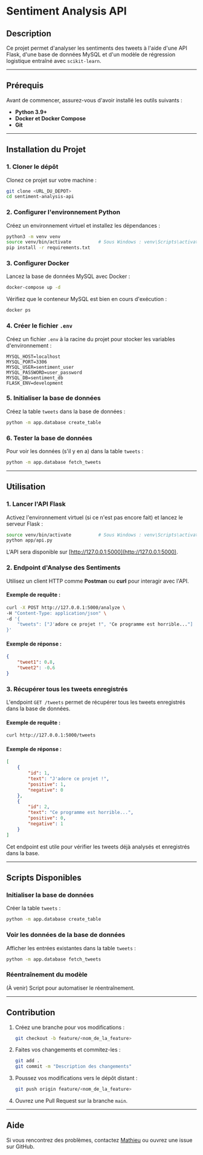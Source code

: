 
# Sentiment Analysis API

## Description
Ce projet permet d'analyser les sentiments des tweets à l'aide d'une API Flask, d'une base de données MySQL et d'un modèle de régression logistique entraîné avec `scikit-learn`.

---

## Prérequis
Avant de commencer, assurez-vous d'avoir installé les outils suivants :
- **Python 3.9+**
- **Docker et Docker Compose**
- **Git**

---

## Installation du Projet

### 1. **Cloner le dépôt**
Clonez ce projet sur votre machine :
```bash
git clone <URL_DU_DEPOT>
cd sentiment-analysis-api
```

### 2. **Configurer l'environnement Python**
Créez un environnement virtuel et installez les dépendances :
```bash
python3 -m venv venv
source venv/bin/activate          # Sous Windows : venv\Scripts\activate
pip install -r requirements.txt
```

### 3. **Configurer Docker**
Lancez la base de données MySQL avec Docker :
```bash
docker-compose up -d
```

Vérifiez que le conteneur MySQL est bien en cours d'exécution :
```bash
docker ps
```

### 4. **Créer le fichier `.env`**
Créez un fichier `.env` à la racine du projet pour stocker les variables d'environnement :
```
MYSQL_HOST=localhost
MYSQL_PORT=3306
MYSQL_USER=sentiment_user
MYSQL_PASSWORD=user_password
MYSQL_DB=sentiment_db
FLASK_ENV=development
```

### 5. **Initialiser la base de données**
Créez la table `tweets` dans la base de données :
```bash
python -m app.database create_table
```

### 6. **Tester la base de données**
Pour voir les données (s'il y en a) dans la table `tweets` :
```bash
python -m app.database fetch_tweets
```

---

## Utilisation

### 1. **Lancer l'API Flask**
Activez l'environnement virtuel (si ce n'est pas encore fait) et lancez le serveur Flask :
```bash
source venv/bin/activate          # Sous Windows : venv\Scripts\activate
python app/api.py
```

L'API sera disponible sur [http://127.0.0.1:5000](http://127.0.0.1:5000).

### 2. **Endpoint d'Analyse des Sentiments**
Utilisez un client HTTP comme **Postman** ou **curl** pour interagir avec l'API.

#### Exemple de requête :
```bash
curl -X POST http://127.0.0.1:5000/analyze \
-H "Content-Type: application/json" \
-d '{
    "tweets": ["J'adore ce projet !", "Ce programme est horrible..."]
}'
```

#### Exemple de réponse :
```json
{
    "tweet1": 0.8,
    "tweet2": -0.6
}
```


### 3. **Récupérer tous les tweets enregistrés**
L'endpoint `GET /tweets` permet de récupérer tous les tweets enregistrés dans la base de données.

#### Exemple de requête :
```bash
curl http://127.0.0.1:5000/tweets
```

#### Exemple de réponse :
```json
[
    {
        "id": 1,
        "text": "J'adore ce projet !",
        "positive": 1,
        "negative": 0
    },
    {
        "id": 2,
        "text": "Ce programme est horrible...",
        "positive": 0,
        "negative": 1
    }
]
```

Cet endpoint est utile pour vérifier les tweets déjà analysés et enregistrés dans la base.


---

## Scripts Disponibles

### Initialiser la base de données
Créer la table `tweets` :
```bash
python -m app.database create_table
```

### Voir les données de la base de données
Afficher les entrées existantes dans la table `tweets` :
```bash
python -m app.database fetch_tweets
```

### Réentraînement du modèle
(À venir) Script pour automatiser le réentraînement.

---

## Contribution
1. Créez une branche pour vos modifications :
   ```bash
   git checkout -b feature/<nom_de_la_feature>
   ```
2. Faites vos changements et commitez-les :
   ```bash
   git add .
   git commit -m "Description des changements"
   ```
3. Poussez vos modifications vers le dépôt distant :
   ```bash
   git push origin feature/<nom_de_la_feature>
   ```
4. Ouvrez une Pull Request sur la branche `main`.


---

## Aide
Si vous rencontrez des problèmes, contactez [Mathieu](mailto:mathieu@example.com) ou ouvrez une issue sur GitHub.
